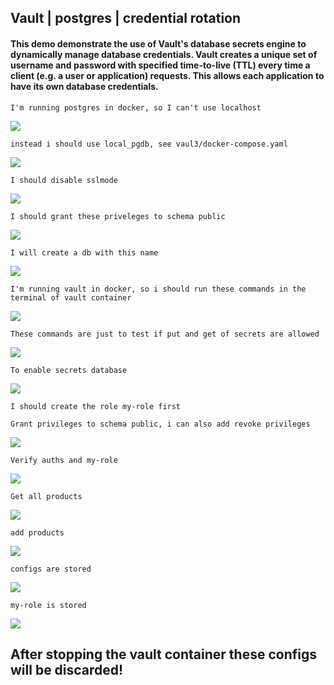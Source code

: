 ## Vault | postgres | credential rotation

#### This demo demonstrate the use of Vault's database secrets engine to dynamically manage database credentials. Vault creates a unique set of username and password with specified time-to-live (TTL) every time a client (e.g. a user or application) requests. This allows each application to have its own database credentials.

``I'm running postgres in docker, so I can't use localhost``

<img src="/resources/1.jpg">

``instead i should use local_pgdb, see vaul3/docker-compose.yaml``

<img src="/resources/img.png">

``I should disable sslmode``

<img src="/resources/img_1.png">

``I should grant these priveleges to schema public``

<img src="/resources/img_2.png">

``I will create a db with this name``

<img src="/resources/img_3.png">

``I'm running vault in docker, so i should run these commands in the terminal of vault container``

<img src="/resources/img_4.png">

``These commands are just to test if put and get of secrets are allowed``

<img src="/resources/img_5.png">

``To enable secrets database``

<img src="/resources/img_6.png">

``I should create the role my-role first``

``Grant privileges to schema public, i can also add revoke privileges``

<img src="/resources/img_7.png">

``Verify auths and my-role``

<img src="/resources/img_8.png">

``Get all products``

<img src="/resources/img_9.png">

``add products``

<img src="/resources/img_10.png">

``configs are stored``

<img src="/resources/img_11.png">

``my-role is stored``

<img src="/resources/img_12.png">

## After stopping the vault container these configs will be discarded!
